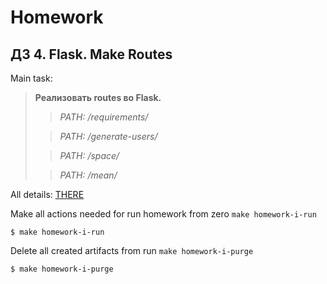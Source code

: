 # Homework

## ДЗ 4. Flask. Make Routes

Main task:

> **__Реализовать routes во Flask.__**
>
>> _PATH: /requirements/_
>
>> _PATH: /generate-users/_
>
>> _PATH: /space/_
>
>> _PATH: /mean/_
>
All details: [THERE](https://lms.ithillel.ua/groups/62de6dfc9aec6f42f8454737/homeworks/6327e81f2234834ab6962042)

Make all actions needed for run homework from zero `make homework-i-run`

```
$ make homework-i-run
```

Delete all created artifacts from run `make homework-i-purge`

```
$ make homework-i-purge
```